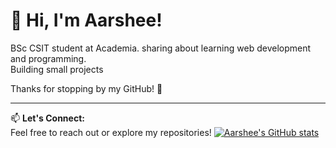 # 👋 Hi, I'm Aarshee!

BSc CSIT student at Academia. sharing about learning web development and programming.  
Building small projects  

Thanks for stopping by my GitHub! 🚀

---

📫 **Let's Connect:**  
Feel free to reach out or explore my repositories!
[![Aarshee's GitHub stats](https://github-readme-stats.vercel.app/api?username=RCCOUP)](https://github.com/anuraghazra/github-readme-stats)

